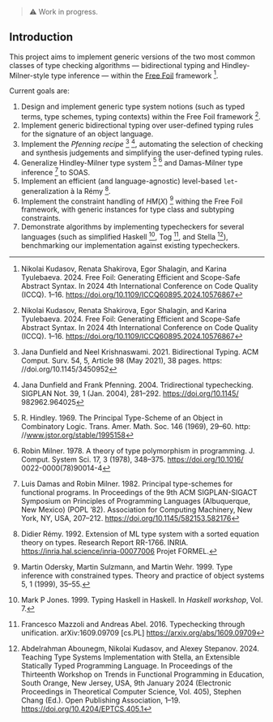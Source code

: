 > ⚠️ Work in progress.

## Introduction

This project aims to implement generic versions of the two most common classes of type checking algorithms — bidirectional typing and Hindley-Milner-style type inference — within the [Free Foil](https://github.com/fizruk/free-foil) framework [^1].

Current goals are:

1. Design and implement generic type system notions (such as typed terms, type schemes, typing contexts) within the Free Foil framework [^1].
2. Implement generic bidirectional typing over user-defined typing rules for the signature of an object language.
3. Implement the _Pfenning recipe_ [^3] [^4], automating the selection of checking and synthesis judgements and simplifying the user-defined typing rules.
4. Generalize Hindley-Milner type system [^5] [^6] and Damas-Milner type inference [^7] to SOAS.
5. Implement an efficient (and language-agnostic) level-based `let`-generalization à la Rémy [^8].
6. Implement the constraint handling of $HM(X)$ [^9] withing the Free Foil framework, with generic instances for type class and subtyping constraints.
7. Demonstrate algorithms by implementing typecheckers for several languages (such as simplified Haskell [^10], Tog [^11], and Stella [^2]), benchmarking our implementation against existing typecheckers.

[^1]: Nikolai Kudasov, Renata Shakirova, Egor Shalagin, and Karina Tyulebaeva. 2024. Free Foil: Generating Efficient and Scope-Safe Abstract Syntax. In 2024 4th International Conference on Code Quality (ICCQ). 1–16. https://doi.org/10.1109/ICCQ60895.2024.10576867
[^2]: Abdelrahman Abounegm, Nikolai Kudasov, and Alexey Stepanov. 2024. Teaching Type Systems Implementation with Stella, an Extensible Statically Typed Programming Language. In Proceedings of the Thirteenth Workshop on Trends in Functional Programming in Education, South Orange, New Jersey, USA, 9th January 2024 (Electronic Proceedings in Theoretical Computer Science, Vol. 405), Stephen Chang (Ed.). Open Publishing Association, 1–19. https://doi.org/10.4204/EPTCS.405.1
[^3]: Jana Dunfield and Neel Krishnaswami. 2021. Bidirectional Typing. ACM Comput. Surv. 54, 5, Article 98 (May 2021), 38 pages. https: //doi.org/10.1145/3450952
[^4]: Jana Dunfield and Frank Pfenning. 2004. Tridirectional typechecking. SIGPLAN Not. 39, 1 (Jan. 2004), 281–292. https://doi.org/10.1145/ 982962.964025
[^5]: R. Hindley. 1969. The Principal Type-Scheme of an Object in Combinatory Logic. Trans. Amer. Math. Soc. 146 (1969), 29–60. http: //www.jstor.org/stable/1995158
[^6]: Robin Milner. 1978. A theory of type polymorphism in programming. J. Comput. System Sci. 17, 3 (1978), 348–375. https://doi.org/10.1016/
0022-0000(78)90014-4
[^7]: Luis Damas and Robin Milner. 1982. Principal type-schemes for functional programs. In Proceedings of the 9th ACM SIGPLAN-SIGACT Symposium on Principles of Programming Languages (Albuquerque, New Mexico) (POPL ’82). Association for Computing Machinery, New York, NY, USA, 207–212. https://doi.org/10.1145/582153.582176
[^8]: Didier Rémy. 1992. Extension of ML type system with a sorted equation theory on types. Research Report RR-1766. INRIA. https://inria.hal.science/inria-00077006 Projet FORMEL.
[^9]: Martin Odersky, Martin Sulzmann, and Martin Wehr. 1999. Type inference with constrained types. Theory and practice of object systems 5, 1 (1999), 35–55.
[^10]: Mark P Jones. 1999. Typing Haskell in Haskell. In _Haskell workshop_, Vol. 7.
[^11]: Francesco Mazzoli and Andreas Abel. 2016. Typechecking through unification. arXiv:1609.09709 [cs.PL] https://arxiv.org/abs/1609.09709
